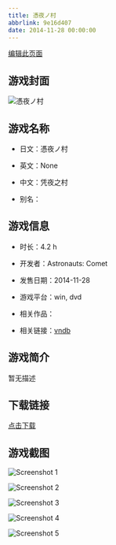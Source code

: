 ```yaml
---
title: 憑夜ノ村
abbrlink: 9e16d407
date: 2014-11-28 00:00:00
---
```

[编辑此页面](https://github.com/ACG-3/ADV3-source/blob/main/source/_posts/games/%E6%86%91%E5%A4%9C%E3%83%8E%E6%9D%91.md)

## 游戏封面

![憑夜ノ村](https://pan.timero.xyz/d/onedrive/img_lib_001/%E6%86%91%E5%A4%9C%E3%83%8E%E6%9D%91_cover.avif)


## 游戏名称

- 日文：憑夜ノ村
- 英文：None
- 中文：凭夜之村

- 别名：


## 游戏信息

- 时长：4.2 h
- 开发者：Astronauts: Comet
- 发售日期：2014-11-28
- 游戏平台：win, dvd
- 相关作品：

- 相关链接：[vndb](https://vndb.org/v15697)


## 游戏简介

暂无描述


## 下载链接

[点击下载](https://pan.timero.xyz/onedrive/adv_lib_001/%E6%86%91%E5%A4%9C%E3%83%8E%E6%9D%91)


## 游戏截图


![Screenshot 1](https://pan.timero.xyz/d/onedrive/img_lib_001/%E6%86%91%E5%A4%9C%E3%83%8E%E6%9D%91_Screenshot_1.avif)

![Screenshot 2](https://pan.timero.xyz/d/onedrive/img_lib_001/%E6%86%91%E5%A4%9C%E3%83%8E%E6%9D%91_Screenshot_2.avif)

![Screenshot 3](https://pan.timero.xyz/d/onedrive/img_lib_001/%E6%86%91%E5%A4%9C%E3%83%8E%E6%9D%91_Screenshot_3.avif)

![Screenshot 4](https://pan.timero.xyz/d/onedrive/img_lib_001/%E6%86%91%E5%A4%9C%E3%83%8E%E6%9D%91_Screenshot_4.avif)

![Screenshot 5](https://pan.timero.xyz/d/onedrive/img_lib_001/%E6%86%91%E5%A4%9C%E3%83%8E%E6%9D%91_Screenshot_5.avif)

